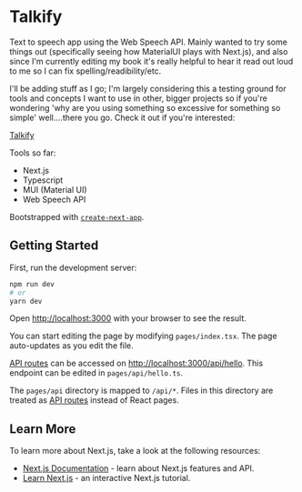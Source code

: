 # Talkify

Text to speech app using the Web Speech API. Mainly wanted to try some things out (specifically seeing how MaterialUI plays with Next.js), and also since I'm currently editing my book it's really helpful to hear it read out loud to me so I can fix spelling/readibility/etc.

I'll be adding stuff as I go; I'm largely considering this a testing ground for tools and concepts I want to use in other, bigger projects so if you're wondering 'why are you using something so excessive for something so simple' well....there you go. Check it out if you're interested:

[Talkify](https://talkify.netlify.app)

Tools so far:

- Next.js
- Typescript
- MUI (Material UI)
- Web Speech API

Bootstrapped with [`create-next-app`](https://github.com/vercel/next.js/tree/canary/packages/create-next-app).

## Getting Started

First, run the development server:

```bash
npm run dev
# or
yarn dev
```

Open [http://localhost:3000](http://localhost:3000) with your browser to see the result.

You can start editing the page by modifying `pages/index.tsx`. The page auto-updates as you edit the file.

[API routes](https://nextjs.org/docs/api-routes/introduction) can be accessed on [http://localhost:3000/api/hello](http://localhost:3000/api/hello). This endpoint can be edited in `pages/api/hello.ts`.

The `pages/api` directory is mapped to `/api/*`. Files in this directory are treated as [API routes](https://nextjs.org/docs/api-routes/introduction) instead of React pages.

## Learn More

To learn more about Next.js, take a look at the following resources:

- [Next.js Documentation](https://nextjs.org/docs) - learn about Next.js features and API.
- [Learn Next.js](https://nextjs.org/learn) - an interactive Next.js tutorial.


